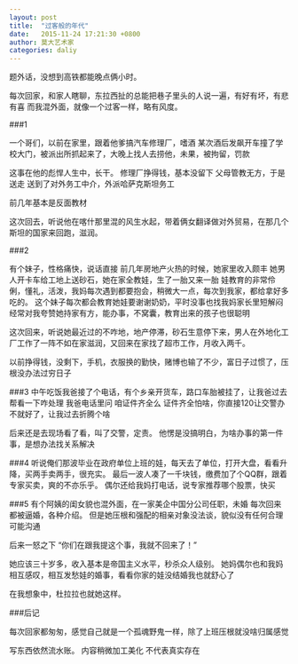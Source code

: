 ```yaml
---
layout: post
title:  "过客般的年代"
date:   2015-11-24 17:21:30 +0800
author: 莫大艺术家
categories: daliy 
---
```

题外话，没想到高铁都能晚点俩小时。

每次回家，和家人瞎聊，东拉西扯的总能把巷子里头的人说一遍，有好有坏，有悲有喜
而我混外面，就像一个过客一样，略有风度。

###1

一个哥们，以前在家里，跟着他爹搞汽车修理厂，嗜酒
某次酒后发飙开车撞了学校大门，被派出所抓起来了，大晚上找人去捞他，未果，被拘留，罚款

这事在他的彪悍人生中，长干。
修理厂挣得钱，基本没留下
父母管教无方，于是送走
送到了对外务工中介，外派哈萨克斯坦务工

前几年基本是反面教材

这次回去，听说他在喀什那里混的风生水起，带着俩女翻译做对外贸易，在那几个斯坦的国家来回跑，滋润。

###2

有个妹子，性格痛快，说话直接
前几年房地产火热的时候，她家里收入颇丰
她男人开卡车给工地上送砂石，她在家全教娃，生了一胎又来一胎
娃教育的非常伶俐，懂礼，活泼，我妈每次遇到都要抱会，稍微大一点，每次到我家，都给拿好多吃的。
这个妹子每次都会教育她娃要谢谢奶奶，平时没事也找我妈家长里短解闷
经常对我夸赞她持家有方，能办事，不窝囊，教育出来的孩子也很聪明

这次回来，听说她最近过的不咋地，地产停滞，砂石生意停下来，男人在外地化工厂工作了一阵不如在家滋润，又回来在家找了超市工作，月收入两千。

以前挣得钱，没剩下，手机，衣服换的勤快，赌博也输了不少，富日子过惯了，压根没办法过穷日子

###3
中午吃饭我爸接了个电话，有个乡亲开货车，路口车胎被挂了，让我爸过去帮看一下咋处理
我爸电话里问
  咱证件齐全么
  证件齐全怕啥，你直接120让交警办不就好了，让我过去折腾个啥

后来还是去现场看了看，叫了交警，定责。
他愣是没搞明白，为啥办事的第一件事，是想办法找关系解决

###4
听说俺们那波毕业在政府单位上班的娃，每天去了单位，打开大盘，看看升降，买两手卖两手，很充实。
最后一波人凑了一千块钱，缴费加了个QQ群，跟着专家买卖，爽的不亦乐乎。
偶尔还给我妈打电话，说专家推荐哪个股票，快买

###5
有个阿姨的闺女貌也混外面，在一家美企中国分公司任职，未婚
每次回来都被逼婚，各种介绍。
但是她压根和强配的相亲对象没法谈，貌似没有任何合理可能沟通

后来一怒之下
“你们在跟我提这个事，我就不回来了！”

她应该三十岁多，收入基本是帝国主义水平，秒杀众人级别。
她妈偶尔也和我妈相互感叹，相互发愁娃的婚事，看看你家的娃没结婚我也就舒心了

在我想象中，杜拉拉也就她这样。

###后记

每次回家都匆匆，感觉自己就是一个孤魂野鬼一样，除了上班压根就没啥归属感觉

写东西依然流水账。
内容稍微加工美化
不代表真实存在
